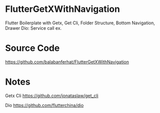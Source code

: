 # FlutterGetXWithNavigation

Flutter Boilerplate with 
Getx, 
Get Cli,
Folder Structure, 
Bottom Navigation,
Drawer
Dio: Service call ex.

# Source Code
https://github.com/balabanferhat/FlutterGetXWithNavigation

# Notes
Getx Cli
https://github.com/jonataslaw/get_cli

Dio
https://github.com/flutterchina/dio

